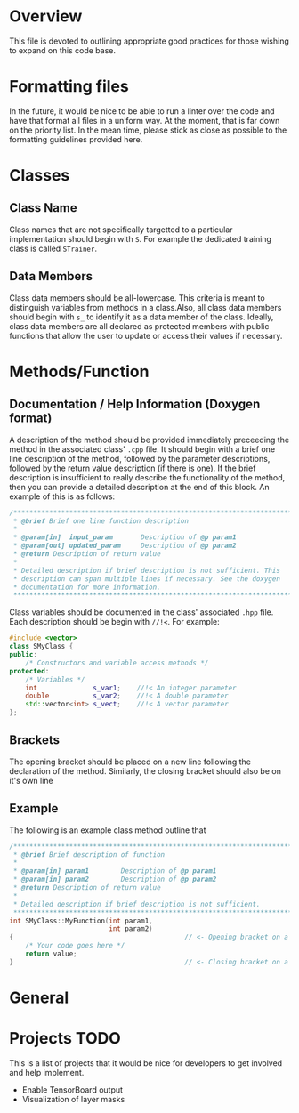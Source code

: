 # Overview
This file is devoted to outlining appropriate good practices for those
wishing to expand on this code base.

# Formatting files
In the future, it would be nice to be able to run a linter over the code and
have that format all files in a uniform way. At the moment, that is far down
on the priority list. In the mean time, please stick as close as possible to
the formatting guidelines provided here.

# Classes

## Class Name
Class names that are not specifically targetted to a particular implementation
should begin with `S`. For example the dedicated training class is called
`STrainer`.

## Data Members
Class data members should be all-lowercase. This criteria is meant to 
distinguish variables from  methods in a class.Also, all class data members
should begin with `s_` to identify it as a data member of the class. Ideally,
class data members are all declared as protected members with public functions
that allow the user to update or access their values if necessary.

# Methods/Function

## Documentation / Help Information (Doxygen format)
A description of the method should be provided immediately preceeding the
method in the associated class' `.cpp` file. It should begin with a brief
one line description of the method, followed by the parameter descriptions,
followed by the return value description (if there is one). If the brief 
description is insufficient to really describe the functionality of the method,
then you can provide a detailed description at the end of this block. An
example of this is as follows:
```cpp
/************************************************************************//**
 * @brief Brief one line function description
 *
 * @param[in]  input_param       Description of @p param1
 * @param[out] updated_param     Description of @p param2
 * @return Description of return value
 *
 * Detailed description if brief description is not sufficient. This 
 * description can span multiple lines if necessary. See the doxygen
 * documentation for more information.
 ****************************************************************************/
```

Class variables should be documented in the class' associated `.hpp` file. Each
description should be begin with `//!<`. For example:
```cpp
#include <vector>
class SMyClass {
public:
    /* Constructors and variable access methods */
protected:
    /* Variables */
    int              s_var1;    //!< An integer parameter
    double           s_var2;    //!< A double parameter
    std::vector<int> s_vect;    //!< A vector parameter
};
```

## Brackets 
The opening bracket should be placed on a new line following the declaration
of the method. Similarly, the closing bracket should also be on it's own line

## Example
The following is an example class method outline that
```cpp
/************************************************************************//**
 * @brief Brief description of function
 *
 * @param[in] param1        Description of @p param1
 * @param[in] param2        Description of @p param2
 * @return Description of return value
 *
 * Detailed description if brief description is not sufficient.
 ****************************************************************************/
int SMyClass::MyFunction(int param1,
                         int param2)
{                                           // <- Opening bracket on a new line
    /* Your code goes here */
    return value;
}                                           // <- Closing bracket on a new line
```

# General


# Projects TODO
This is a list of projects that it would be nice for developers to get involved
and help implement.
* Enable TensorBoard output
* Visualization of layer masks